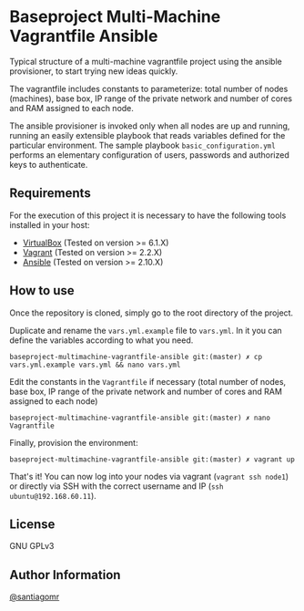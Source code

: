 # Baseproject Multi-Machine Vagrantfile Ansible

Typical structure of a multi-machine vagrantfile project using the ansible provisioner, to start trying new ideas quickly.

The vagrantfile includes constants to parameterize: total number of nodes (machines), base box, IP range of the private network and number of cores and RAM assigned to each node.

The ansible provisioner is invoked only when all nodes are up and running, running an easily extensible playbook that reads variables defined for the particular environment. The sample playbook `basic_configuration.yml` performs an elementary configuration of users, passwords and authorized keys to authenticate.

## Requirements

For the execution of this project it is necessary to have the following tools installed in your host:
- [VirtualBox](https://www.virtualbox.org/wiki/Downloads) (Tested on version >= 6.1.X)
- [Vagrant](https://www.vagrantup.com/downloads) (Tested on version >= 2.2.X)
- [Ansible](https://docs.ansible.com/ansible/latest/installation_guide/intro_installation.html) (Tested on version >= 2.10.X)


## How to use

Once the repository is cloned, simply go to the root directory of the project.

Duplicate and rename the `vars.yml.example` file to `vars.yml`. In it you can define the variables according to what you need.

```shell
baseproject-multimachine-vagrantfile-ansible git:(master) ✗ cp vars.yml.example vars.yml && nano vars.yml
```

Edit the constants in the `Vagrantfile` if necessary (total number of nodes, base box, IP range of the private network and number of cores and RAM assigned to each node)

```shell
baseproject-multimachine-vagrantfile-ansible git:(master) ✗ nano Vagrantfile
```

Finally, provision the environment:
```shell
baseproject-multimachine-vagrantfile-ansible git:(master) ✗ vagrant up
```

That's it! You can now log into your nodes via vagrant (`vagrant ssh node1`) or directly via SSH with the correct username and IP (`ssh ubuntu@192.168.60.11`).


## License

GNU GPLv3


## Author Information

[@santiagomr](https://github.com/santiagomr)